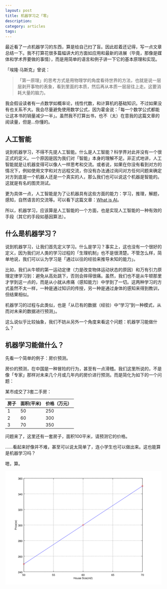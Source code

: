 ```yaml
---
layout: post
title: 机器学习之「零」 
description: 
category: articles
tags: 
---
```


最近看了一点机器学习的东西，算是给自己扫了盲。因此趁着还记得，写一点文章总结一下。我不打算花很多篇幅讲大的方面如应用和最新的进展（毕竟，那像是媒体和学术界要做的事情），而是用简单的语言和例子讲一下它的基本原理和实现。

「埃隆·马斯克」曾说：

> 「第一原理」的思考方式是用物理学的角度看待世界的方法，也就是说一层层剥开事物的表象，看到里面的本质，然后再从本质一层层往上走。这要消耗大量的脑力。

我会假设读者有一点数学如概率论，线性代数，和计算机的基础知识。不过如果没有也关系不大。我会尽量避免使用数学公式，因为霍金说：「每一个数学公式都能让这本书的销量减少一半」。虽然我不打算出书，也不（太）在意我的这篇文章的阅读量，但是…你懂的。



## 人工智能
说到机器学习，不得不先提人工智能。什么是人工智能？科学界对此并没有一个很正式的定义。一个原因是因为我们对「智能」本身的理解不足。非正式地讲，人工智能就是让机器变得可以像人一样思考和交流。或者说，如果在你没有看到对方的情况下，例如使用文字和对方远程交流，你没有办法通过询问对方任何问题来确定对方到底是一个机器人还是一个真实的人，那么我们也可以说这个机器是智能的。这就是有名的图灵测试。

更为具体一点，人工智能是为了让机器具有这些方面的能力：学习，推理，解题，感知，自然语言的交流等。可以看下这篇文章：[What is AI](http://www.alanturing.net/turing_archive/pages/reference%20articles/what%20is%20ai.html)。


所以，机器学习，应该算是人工智能的一个方面，也是实现人工智能的一种有效的手段（其它的手段如基因算法）。

## 什么是机器学习？
说到机器学习，让我们首先定义学习。什么是学习？事实上，这也没有一个很好的定义，因为我们对人类的学习过程的「生理机制」也不是很清楚。不管怎么样，简单地说，我们可以认为学习是「通过以往的经验来推导未知的能力」。

比如，我们从牛顿的第一运动定律（力是改变物体运动状态的原因）和万有引力原理定律学习到：避免从高处跳下，否则会摔得很痛。虽然，我们也不是从牛顿那里才学到这一点的，而是从小就从疼痛（感知能力）中学到了一切。这两种学习的方式虽然不太一样，一种是通过知识的传授，另一种是通过身体的感知来得到教训，但结果相似。

机器学习的过程与此类似，也是「从已有的数据（经验）中“学习”到一种模式，从而对未来的数据进行预测」。

这么说似乎比较抽象，我们不妨从另外一个角度来看这个问题：机器学习能做什么？

## 机器学习能做什么？
先看一个简单的例子：房价预测。

房价的预测，在中国是一种冒险的行为，甚至有一点滑稽。我们这里所说的，不是像「专家」那样对未来几个月或几年内的房价进行预测。而是简化为如下的一个问题：

某市成交了3套二手房：

| 房子 | 面积(平米) | 价格（万元）
| --- | --------- | ----
| 1   | 50 | 250
| 2   | 60 | 300
| 3   | 70 | 350

问题来了，这里还有一套房子，面积100平米，请预测它的价格。

……看起来好像并不难，甚至可以说太简单了，连小学生也可以做出来。这也能算是机器学习吗？

嗯，算。

![02.png](/images/ml_02.png)
